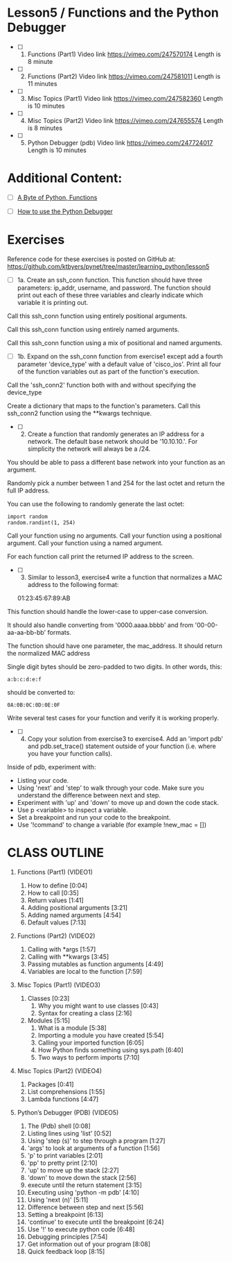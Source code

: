# Lesson5 / Functions and the Python Debugger

- [ ] 1. Functions (Part1)
Video link https://vimeo.com/247570174
Length is 8 minute
 
- [ ] 2. Functions (Part2)
Video link https://vimeo.com/247581011
Length is 11 minutes
 
- [ ] 3. Misc Topics (Part1)
Video link https://vimeo.com/247582360
Length is 10 minutes
 
- [ ] 4. Misc Topics (Part2)
Video link https://vimeo.com/247655574
Length is 8 minutes
 
- [ ] 5. Python Debugger (pdb)
Video link https://vimeo.com/247724017
Length is 10 minutes


# Additional Content:

- [ ] [A Byte of Python, Functions](https://swaroop-c-h.gitbook.io/byte-of-python/)

- [ ] [How to use the Python Debugger](https://www.digitalocean.com/community/tutorials/how-to-use-the-python-debugger)
 

# Exercises

Reference code for these exercises is posted on GitHub at:
https://github.com/ktbyers/pynet/tree/master/learning_python/lesson5


- [ ] 1a. Create an ssh_conn function. This function should have three parameters: ip_addr, username, and password. The function should print out each of these three variables and clearly indicate which variable it is printing out.

Call this ssh_conn function using entirely positional arguments.

Call this ssh_conn function using entirely named arguments.

Call this ssh_conn function using a mix of positional and named arguments.


- [ ] 1b. Expand on the ssh_conn function from exercise1 except add a fourth parameter 'device_type' with a default value of 'cisco_ios'. Print all four of the function variables out as part of the function's execution.

Call the 'ssh_conn2' function both with and without specifying the device_type

Create a dictionary that maps to the function's parameters. Call this ssh_conn2 function using the \*\*kwargs technique.


- [ ] 2.  Create a function that randomly generates an IP address for a network. The default base network should be '10.10.10.'. For simplicity the network will always be a /24.

You should be able to pass a different base network into your function as an argument.

Randomly pick a number between 1 and 254 for the last octet and return the full IP address.

You can use the following to randomly generate the last octet:

    import random
    random.randint(1, 254)

Call your function using no arguments.
Call your function using a positional argument.
Call your function using a named argument.

For each function call print the returned IP address to the screen.


- [ ] 3. Similar to lesson3, exercise4 write a function that normalizes a MAC address to the following format:

    01:23:45:67:89:AB

This function should handle the lower-case to upper-case conversion.

It should also handle converting from '0000.aaaa.bbbb' and from '00-00-aa-aa-bb-bb' formats.

The function should have one parameter, the mac_address. It should return the normalized MAC address

Single digit bytes should be zero-padded to two digits. In other words, this:

    a:b:c:d:e:f

should be converted to:

    0A:0B:0C:0D:0E:0F

Write several test cases for your function and verify it is working properly.


- [ ] 4. Copy your solution from exercise3 to exercise4. Add an 'import pdb' and pdb.set_trace() statement outside of your function (i.e. where you have your function calls).

Inside of pdb, experiment with:
- Listing your code.
- Using 'next' and 'step' to walk through your code. Make sure you understand the difference between next and step.
- Experiment with 'up' and 'down' to move up and down the code stack.
- Use p \<variable> to inspect a variable.
- Set a breakpoint and run your code to the breakpoint.
- Use '!command' to change a variable (for example !new_mac = [])


# CLASS OUTLINE

1. Functions (Part1) (VIDEO1)
   1. How to define   [0:04]
   2. How to call   [0:35]
   3. Return values   [1:41]
   4. Adding positional arguments   [3:21]
   5. Adding named arguments   [4:54]
   6. Default values   [7:13]

2. Functions (Part2) (VIDEO2)
   1. Calling with \*args   [1:57]
   2. Calling with \*\*kwargs   [3:45]
   3. Passing mutables as function arguments   [4:49]
   4. Variables are local to the function   [7:59]

3. Misc Topics (Part1) (VIDEO3)
   1. Classes   [0:23]
      1. Why you might want to use classes   [0:43]
      2. Syntax for creating a class   [2:16]
   2. Modules   [5:15]
      1. What is a module   [5:38]
      2. Importing a module you have created   [5:54]
      3. Calling your imported function   [6:05]
      4. How Python finds something using sys.path   [6:40]
      5. Two ways to perform imports   [7:10]

4. Misc Topics (Part2) (VIDEO4)
   1. Packages   [0:41]
   2. List comprehensions   [1:55]
   3. Lambda functions   [4:47]

5. Python’s Debugger (PDB) (VIDEO5)
   1. The (Pdb) shell   [0:08]
   2. Listing lines using 'list'   [0:52]
   3. Using 'step (s)' to step through a program   [1:27]
   4. 'args' to look at arguments of a function   [1:56]
   5. 'p' to print variables   [2:01]
   6. 'pp' to pretty print   [2:10]
   7. 'up' to move up the stack   [2:27]
   8. 'down' to move down the stack   [2:56]
   9. execute until the return statement   [3:15]
   10. Executing using 'python -m pdb'   [4:10]
   11. Using 'next (n)'   [5:11]
   12. Difference between step and next   [5:56]
   13. Setting a breakpoint   [6:13]
   14. 'continue' to execute until the breakpoint   [6:24]
   15. Use '!<command>' to execute python code   [6:48]
   16. Debugging principles   [7:54]
      1. Get information out of your program   [8:08]
      2. Quick feedback loop   [8:15]
